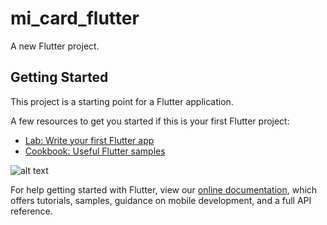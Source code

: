 # mi_card_flutter

A new Flutter project.

## Getting Started

This project is a starting point for a Flutter application.

A few resources to get you started if this is your first Flutter project:

- [Lab: Write your first Flutter app](https://flutter.dev/docs/get-started/codelab)
- [Cookbook: Useful Flutter samples](https://flutter.dev/docs/cookbook)

![alt text](https://drive.google.com/file/d/1dCQhTD-_6nC1cN97dwCfH9sPyqT4jrBP/view?usp=sharing)

For help getting started with Flutter, view our
[online documentation](https://flutter.dev/docs), which offers tutorials,
samples, guidance on mobile development, and a full API reference.
